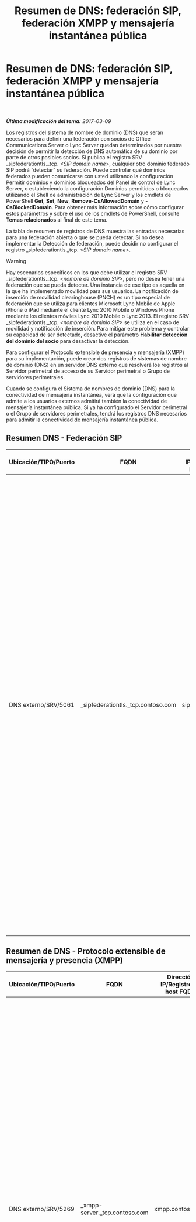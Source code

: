 ﻿---
title: 'Resumen de DNS: federación SIP, federación XMPP y mensajería instantánea pública'
TOCTitle: 'Resumen de DNS: federación SIP, federación XMPP y mensajería instantánea pública'
ms:assetid: 1ed24fb8-a849-44c0-a52e-7aef7527e644
ms:mtpsurl: https://technet.microsoft.com/es-es/library/JJ618369(v=OCS.15)
ms:contentKeyID: 49115273
ms.date: 03/09/2017
mtps_version: v=OCS.15
ms.translationtype: HT
---

# Resumen de DNS: federación SIP, federación XMPP y mensajería instantánea pública

 

_**Última modificación del tema:** 2017-03-09_

Los registros del sistema de nombre de dominio (DNS) que serán necesarios para definir una federación con socios de Office Communications Server o Lync Server quedan determinados por nuestra decisión de permitir la detección de DNS automática de su dominio por parte de otros posibles socios. Si publica el registro SRV \_sipfederationtls.\_tcp. *\<SIP domain name\>*, cualquier otro dominio federado SIP podrá “detectar” su federación. Puede controlar qué dominios federados pueden comunicarse con usted utilizando la configuración Permitir dominios y dominios bloqueados del Panel de control de Lync Server, o estableciendo la configuración Dominios permitidos o bloqueados utilizando el Shell de administración de Lync Server y los cmdlets de PowerShell **Get**, **Set**, **New**, **Remove-CsAllowedDomain** y **-CsBlockedDomain**. Para obtener más información sobre cómo configurar estos parámetros y sobre el uso de los cmdlets de PowerShell, consulte **Temas relacionados** al final de este tema.

La tabla de resumen de registros de DNS muestra las entradas necesarias para una federación abierta o que se pueda detectar. Si no desea implementar la Detección de federación, puede decidir no configurar el registro \_sipfederationtls.\_tcp. *\<SIP domain name\>*.

> [!WARNING]  
> Hay escenarios específicos en los que debe utilizar el registro SRV _sipfederationtls._tcp. <em>&lt;nombre de dominio SIP&gt;</em>, pero no desea tener una federación que se pueda detectar. Una instancia de ese tipo es aquella en la que ha implementado movilidad para sus usuarios. La notificación de inserción de movilidad clearinghouse (PNCH) es un tipo especial de federación que se utiliza para clientes Microsoft Lync Mobile de Apple iPhone o iPad mediante el cliente Lync 2010 Mobile o Windows Phone mediante los clientes móviles Lync 2010 Mobile o Lync 2013. El registro SRV _sipfederationtls._tcp. <em>&lt;nombre de dominio SIP&gt;</em> se utiliza en el caso de movilidad y notificación de inserción. Para mitigar este problema y controlar su capacidad de ser detectado, desactive el parámetro <strong>Habilitar detección del dominio del socio</strong> para desactivar la detección.



Para configurar el Protocolo extensible de presencia y mensajería (XMPP) para su implementación, puede crear dos registros de sistemas de nombre de dominio (DNS) en un servidor DNS externo que resolverá los registros al Servidor perimetral de acceso de su Servidor perimetral o Grupo de servidores perimetrales.

Cuando se configura el Sistema de nombres de dominio (DNS) para la conectividad de mensajería instantánea, verá que la configuración que admite a los usuarios externos admitirá también la conectividad de mensajería instantánea pública. Si ya ha configurado el Servidor perimetral o el Grupo de servidores perimetrales, tendrá los registros DNS necesarios para admitir la conectividad de mensajería instantánea pública.

## Resumen DNS - Federación SIP


<table>
<colgroup>
<col style="width: 25%" />
<col style="width: 25%" />
<col style="width: 25%" />
<col style="width: 25%" />
</colgroup>
<thead>
<tr class="header">
<th>Ubicación/TIPO/Puerto</th>
<th>FQDN</th>
<th>Dirección IP/registro de host FQDN</th>
<th>Asignado a/Comentarios</th>
</tr>
</thead>
<tbody>
<tr class="odd">
<td><p>DNS externo/SRV/5061</p></td>
<td><p>_sipfederationtls._tcp.contoso.com</p></td>
<td><p>sip.contoso.com</p></td>
<td><p>Servidor perimetral de acceso interfaz externa necesaria para la detección de DNS automática de su federación a otros socios de federación potenciales y se conoce como “Dominios SIP permitidos” (denominado federación ampliada en versiones anteriores). Repetir las veces que sea necesario para todos los dominios SIP con usuarios habilitados en Lync</p>
<div class="alert">
> [!WARNING]  
> Este registro SRV es necesario para la movilidad y la notificación de inserción clearinghouse. En los casos en que hay más de un dominio SIP, cree y publique un registro SRV para cada dominio que tendrá clientes de Lync Mobile. El Servicios de notificaciones de inserción y Servicios de notificaciones de inserción de Apple podrían no operar del modo esperado si no hay un registro SRV explícito para cada dominio SIP que admita la implementación.


</div></td>
</tr>
</tbody>
</table>


## Resumen de DNS - Protocolo extensible de mensajería y presencia (XMPP)


<table>
<colgroup>
<col style="width: 25%" />
<col style="width: 25%" />
<col style="width: 25%" />
<col style="width: 25%" />
</colgroup>
<thead>
<tr class="header">
<th>Ubicación/TIPO/Puerto</th>
<th>FQDN</th>
<th>Dirección IP/Registro de host FQDN</th>
<th>Asignado a/Comentarios</th>
</tr>
</thead>
<tbody>
<tr class="odd">
<td><p>DNS externo/SRV/5269</p></td>
<td><p>_xmpp-server._tcp.contoso.com</p></td>
<td><p>xmpp.contoso.com</p></td>
<td><p>La interfaz externa de proxy XMPP en el Servidor perimetral de acceso o Grupo de servidores perimetrales. Repetir la cantidad de veces que sea necesario para todos los dominios SIP internos con usuarios habilitados en Lync donde el contacto con contactos de XMPP está permitido mediante la configuración de la directiva de acceso externo a través de una directiva global, directiva de sitio en la que se ubica al usuario o directiva de usuario aplicada al usuario habilitado en Lync. Un dominio de XMPP permitido también debe configurarse en la directiva de socios federados de XMPP. Consulte los temas que se encuentran en <strong>Ver también</strong> para obtener más detalles.</p></td>
</tr>
<tr class="even">
<td><p>DNS externo/A</p></td>
<td><p>xmpp.contoso.com (por ejemplo)</p></td>
<td><p>Dirección IP del Servidor perimetral de acceso en el Servidor perimetral o el Grupo de servidores perimetrales que hospeda el proxy de XMPP</p></td>
<td><p>Apunta al Servidor perimetral de acceso o al Grupo de servidores perimetrales que hospeda el servicio de proxy de XMPP. Normalmente el registro SRV que crea apuntará a este registro host (A o AAAA)</p></td>
</tr>
</tbody>
</table>


## Resumen de DNS – Conectividad de mensajería instantánea pública


<table>
<colgroup>
<col style="width: 25%" />
<col style="width: 25%" />
<col style="width: 25%" />
<col style="width: 25%" />
</colgroup>
<thead>
<tr class="header">
<th>Ubicación/TIPO/Puerto</th>
<th>FQDN/Registro DNS</th>
<th>Dirección IP/FQDN</th>
<th>Asignado a/Comentarios</th>
</tr>
</thead>
<tbody>
<tr class="odd">
<td><p>DNS externo/A</p></td>
<td><p>sip.contoso.com</p></td>
<td><p>Interfaz de Servidor perimetral de acceso</p></td>
<td><p>Interfaz externa del Servidor perimetral de acceso (Contoso). Repita tantas veces como sea necesario para todos los dominios SIP con usuarios de Lync habilitados</p></td>
</tr>
</tbody>
</table>


## Vea también

#### Tareas

[Configurar la federación XMPP en Lync Server 2013](lync-server-2013-setting-up-xmpp-federation.md)  
[Configurar las notificaciones de inserción en Lync Server 2013](lync-server-2013-configuring-for-push-notifications.md)  
[Habilitar o deshabilitar la detección de socios de federación en Lync Server 2013](lync-server-2013-enable-or-disable-discovery-of-federation-partners.md)  

#### Conceptos

[Escenarios para el acceso de usuarios externos en Lync Server 2013](lync-server-2013-scenarios-for-external-user-access.md)  
[Determinar los requisitos DNS para Lync Server 2013](lync-server-2013-determine-dns-requirements.md)  

#### Otros recursos

[Administrar dominios federados SIP para la organización en Lync Server 2013](lync-server-2013-manage-sip-federated-domains-for-your-organization.md)

